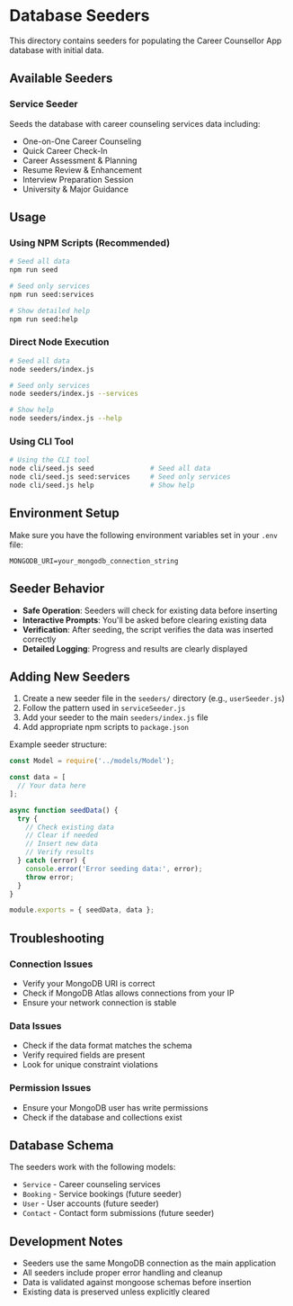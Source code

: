 # Database Seeders

This directory contains seeders for populating the Career Counsellor App database with initial data.

## Available Seeders

### Service Seeder
Seeds the database with career counseling services data including:
- One-on-One Career Counseling
- Quick Career Check-In
- Career Assessment & Planning
- Resume Review & Enhancement
- Interview Preparation Session
- University & Major Guidance

## Usage

### Using NPM Scripts (Recommended)

```bash
# Seed all data
npm run seed

# Seed only services
npm run seed:services

# Show detailed help
npm run seed:help
```

### Direct Node Execution

```bash
# Seed all data
node seeders/index.js

# Seed only services
node seeders/index.js --services

# Show help
node seeders/index.js --help
```

### Using CLI Tool

```bash
# Using the CLI tool
node cli/seed.js seed              # Seed all data
node cli/seed.js seed:services     # Seed only services
node cli/seed.js help              # Show help
```

## Environment Setup

Make sure you have the following environment variables set in your `.env` file:

```env
MONGODB_URI=your_mongodb_connection_string
```

## Seeder Behavior

- **Safe Operation**: Seeders will check for existing data before inserting
- **Interactive Prompts**: You'll be asked before clearing existing data
- **Verification**: After seeding, the script verifies the data was inserted correctly
- **Detailed Logging**: Progress and results are clearly displayed

## Adding New Seeders

1. Create a new seeder file in the `seeders/` directory (e.g., `userSeeder.js`)
2. Follow the pattern used in `serviceSeeder.js`
3. Add your seeder to the main `seeders/index.js` file
4. Add appropriate npm scripts to `package.json`

Example seeder structure:

```javascript
const Model = require('../models/Model');

const data = [
  // Your data here
];

async function seedData() {
  try {
    // Check existing data
    // Clear if needed
    // Insert new data
    // Verify results
  } catch (error) {
    console.error('Error seeding data:', error);
    throw error;
  }
}

module.exports = { seedData, data };
```

## Troubleshooting

### Connection Issues
- Verify your MongoDB URI is correct
- Check if MongoDB Atlas allows connections from your IP
- Ensure your network connection is stable

### Data Issues
- Check if the data format matches the schema
- Verify required fields are present
- Look for unique constraint violations

### Permission Issues
- Ensure your MongoDB user has write permissions
- Check if the database and collections exist

## Database Schema

The seeders work with the following models:
- `Service` - Career counseling services
- `Booking` - Service bookings (future seeder)
- `User` - User accounts (future seeder)
- `Contact` - Contact form submissions (future seeder)

## Development Notes

- Seeders use the same MongoDB connection as the main application
- All seeders include proper error handling and cleanup
- Data is validated against mongoose schemas before insertion
- Existing data is preserved unless explicitly cleared
